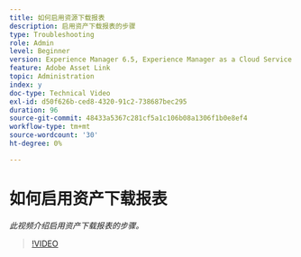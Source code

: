 ```yaml
---
title: 如何启用资源下载报表
description: 启用资产下载报表的步骤
type: Troubleshooting
role: Admin
level: Beginner
version: Experience Manager 6.5, Experience Manager as a Cloud Service
feature: Adobe Asset Link
topic: Administration
index: y
doc-type: Technical Video
exl-id: d50f626b-ced8-4320-91c2-738687bec295
duration: 96
source-git-commit: 48433a5367c281cf5a1c106b08a1306f1b0e8ef4
workflow-type: tm+mt
source-wordcount: '30'
ht-degree: 0%

---
```


# 如何启用资产下载报表

*此视频介绍启用资产下载报表的步骤。*

>[!VIDEO](https://video.tv.adobe.com/v/3418280?quality=12&learn=on&captions=chi_hans)
